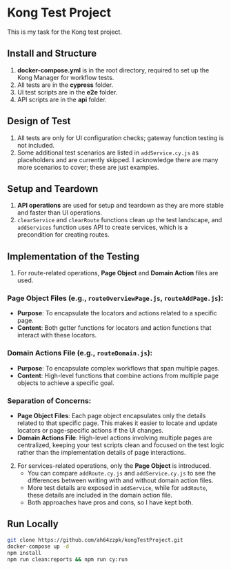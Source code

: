 # Kong Test Project

This is my task for the Kong test project.

## Install and Structure

1. **docker-compose.yml** is in the root directory, required to set up the Kong Manager for workflow tests.
2. All tests are in the **cypress** folder.
3. UI test scripts are in the **e2e** folder.
4. API scripts are in the **api** folder.

## Design of Test

1. All tests are only for UI configuration checks; gateway function testing is not included.
2. Some additional test scenarios are listed in `addService.cy.js` as placeholders and are currently skipped. I acknowledge there are many more scenarios to cover; these are just examples.

## Setup and Teardown

1. **API operations** are used for setup and teardown as they are more stable and faster than UI operations.
2. `clearService` and `clearRoute` functions clean up the test landscape, and `addServices` function uses API to create services, which is a precondition for creating routes.

## Implementation of the Testing

1. For route-related operations, **Page Object** and **Domain Action** files are used.

### Page Object Files (e.g., `routeOverviewPage.js`, `routeAddPage.js`):

- **Purpose**: To encapsulate the locators and actions related to a specific page.
- **Content**: Both getter functions for locators and action functions that interact with these locators.

### Domain Actions File (e.g., `routeDomain.js`):

- **Purpose**: To encapsulate complex workflows that span multiple pages.
- **Content**: High-level functions that combine actions from multiple page objects to achieve a specific goal.

### Separation of Concerns:

- **Page Object Files**: Each page object encapsulates only the details related to that specific page. This makes it easier to locate and update locators or page-specific actions if the UI changes.
- **Domain Actions File**: High-level actions involving multiple pages are centralized, keeping your test scripts clean and focused on the test logic rather than the implementation details of page interactions.

2. For services-related operations, only the **Page Object** is introduced.
   - You can compare `addRoute.cy.js` and `addService.cy.js` to see the differences between writing with and without domain action files.
   - More test details are exposed in `addService`, while for `addRoute`, these details are included in the domain action file.
   - Both approaches have pros and cons, so I have kept both.

## Run Locally

```bash
git clone https://github.com/ah64zzpk/kongTestProject.git
docker-compose up -d
npm install
npm run clean:reports && npm run cy:run
